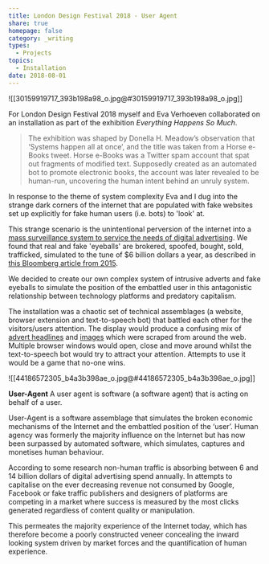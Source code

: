 ```yaml
---
title: London Design Festival 2018 - User Agent
share: true
homepage: false
category: _writing
types:
  - Projects
topics:
  - Installation
date: 2018-08-01
---
```



![[30159919717_393b198a98_o.jpg@#30159919717_393b198a98_o.jpg]]

For London Design Festival 2018 myself and Eva Verhoeven collaborated on an installation as part of the exhibition *Everything Happens So Much*. 

> The exhibition was shaped by Donella H. Meadow’s observation that ‘Systems happen all at once’, and the title was taken from a Horse e-Books tweet. Horse e-Books was a Twitter spam account that spat out fragments of modified text. Supposedly created as an automated bot to promote electronic books, the account was later revealed to be human-run, uncovering the human intent behind an unruly system.

In response to the theme of system complexity Eva and I dug into the strange dark corners of the internet that are populated with fake websites set up explicitly for fake human users (i.e. bots) to 'look' at. 

This strange scenario is the unintentional perversion of the internet into a [mass surveillance system to service the needs of digital advertising](https://web.archive.org/web/20230405021525/https://idlewords.com/talks/what_happens_next_will_amaze_you.htm). We found that real and fake 'eyeballs' are brokered, spoofed, bought, sold, trafficked, simulated to the tune of $6 billion dollars a year, as described in [this Bloomberg article from 2015](https://archive.is/C50Ht). 

We decided to create our own complex system of intrusive adverts and fake eyeballs to simulate the position of the embattled user in this antagonistic relationship between technology platforms and predatory capitalism.  

The installation was a chaotic set of technical assemblages (a website, browser extension and text-to-speech bot) that battled each other for the visitors/users attention. The display would produce a confusing mix of [advert headlines](https://github.com/garethfoote/LDF18_everything_happens/blob/master/data/headlines/headline_data.csv) and [images](https://github.com/garethfoote/LDF18_everything_happens/blob/master/data/images/images_money_200718.csv) which were scraped from around the web. Multiple browser windows would open, close and move around whilst the text-to-speech bot would try to attract your attention. Attempts to use it would be a game that no-one wins. 

![[44186572305_b4a3b398ae_o.jpg@#44186572305_b4a3b398ae_o.jpg]]


**User-Agent** A user agent is software (a software agent) that is acting on behalf of a user.

User-Agent is a software assemblage that simulates the broken economic mechanisms of the Internet and the embattled position of the ‘user’. Human agency was formerly the majority influence on the Internet but has now been surpassed by automated software, which simulates, captures and monetises human behaviour.

According to some research non-human traffic is absorbing between 6 and 14 billion dollars of digital advertising spend annually. In attempts to capitalise on the ever decreasing revenue not consumed by Google, Facebook or fake traffic publishers and designers of platforms are competing in a market where success is measured by the most clicks generated regardless of content quality or manipulation.

This permeates the majority experience of the Internet today, which has therefore become a poorly constructed veneer concealing the inward looking system driven by market forces and the quantification of human experience. 

